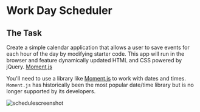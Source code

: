 # Work Day Scheduler

## The Task

Create a simple calendar application that allows a user to save events for each hour of the day by modifying starter code. This app will run in the browser and feature dynamically updated HTML and CSS powered by jQuery. [Moment.js]()

You'll need to use a library like [Moment.js](https://momentjs.com/) to work with dates and times. `Moment.js` has historically been the most popular date/time library but is no longer supported by its developers.

![schedulescreenshot](https://user-images.githubusercontent.com/72943649/99161252-fd90e680-26b5-11eb-89cd-343cc316a554.PNG)

